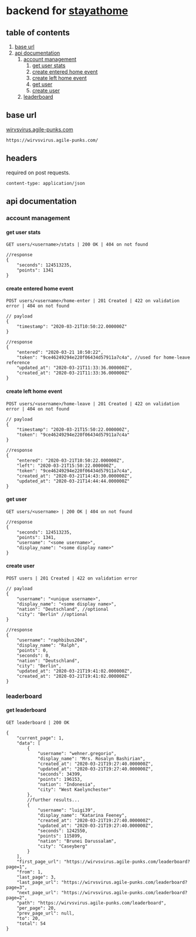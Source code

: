 # backend for [stayathome](https://github.com/raphbibus/wirvsvirus)

## table of contents

1. [base url](#base-url)
1. [api documentation](#api-documentation)
    1. [account management](#account-management)
        1. [get user stats](#get-user-stats)
        2. [create entered home event](#create-entered-home-event)
        3. [create left home event](#create-left-home-event)
        4. [get user](#get-user)
        5. [create user](#create-user)
    2. [leaderboard](#leaderboard)

## base url

[wirvsvirus.agile-punks.com](https://wirvsvirus.agile-punks.com/)
```
https://wirvsvirus.agile-punks.com/
```

## headers

required on post requests.
```
content-type: application/json
```

## api documentation

### account management

#### get user stats

```
GET users/<username>/stats | 200 OK | 404 on not found
```

```json5
//response
{
    "seconds": 124513235,
    "points": 1341
}
```

#### create entered home event

```
POST users/<username>/home-enter | 201 Created | 422 on validation error | 404 on not found
```

```json5
// payload
{
    "timestamp": "2020-03-21T10:50:22.000000Z"
}
```

```json5
//response
{
    "entered": "2020-03-21 10:50:22",
    "token": "9ce46249294e220f06434d57911a7c4a", //used for home-leave reference
    "updated_at": "2020-03-21T11:33:36.000000Z",
    "created_at": "2020-03-21T11:33:36.000000Z"
}
```

#### create left home event

```
POST users/<username>/home-leave | 201 Created | 422 on validation error | 404 on not found
```

```json5
// payload
{
	"timestamp": "2020-03-21T15:50:22.000000Z",
	"token": "9ce46249294e220f06434d57911a7c4a"
}
```

```json5
//response
{
    "entered": "2020-03-21T10:50:22.000000Z",
    "left": "2020-03-21T15:50:22.000000Z",
    "token": "9ce46249294e220f06434d57911a7c4a",
    "created_at": "2020-03-21T14:43:30.000000Z",
    "updated_at": "2020-03-21T14:44:44.000000Z"
}
```

#### get user

```
GET users/<username> | 200 OK | 404 on not found
```

```json5
//response
{
    "seconds": 124513235,
    "points": 1341,
    "username": "<some username>",
    "display_name": "<some display name>"
}
```

#### create user

```
POST users | 201 Created | 422 on validation error
```

```json5
// payload
{
    "username": "<unique username>",
    "display_name": "<some display name>",
    "nation": "Deutschland", //optional
    "city": "Berlin" //optional
}
```

```json5
//response
{
    "username": "raphbibus204",
    "display_name": "Ralph",
    "points": 0,
    "seconds": 0,
    "nation": "Deutschland",
    "city": "Berlin",
    "updated_at": "2020-03-21T19:41:02.000000Z",
    "created_at": "2020-03-21T19:41:02.000000Z"
}
```

### leaderboard

#### get leaderboard

```
GET leaderboard | 200 OK
```

```json5
{
    "current_page": 1,
    "data": [
        {
            "username": "wehner.gregorio",
            "display_name": "Mrs. Rosalyn Bashirian",
            "created_at": "2020-03-21T19:27:40.000000Z",
            "updated_at": "2020-03-21T19:27:40.000000Z",
            "seconds": 34399,
            "points": 196153,
            "nation": "Indonesia",
            "city": "West Kaelynchester"
        },
        //further results...
        {
            "username": "luigi39",
            "display_name": "Katarina Feeney",
            "created_at": "2020-03-21T19:27:40.000000Z",
            "updated_at": "2020-03-21T19:27:40.000000Z",
            "seconds": 1242550,
            "points": 115899,
            "nation": "Brunei Darussalam",
            "city": "Caseyberg"
        }
    ],
    "first_page_url": "https://wirvsvirus.agile-punks.com/leaderboard?page=1",
    "from": 1,
    "last_page": 3,
    "last_page_url": "https://wirvsvirus.agile-punks.com/leaderboard?page=3",
    "next_page_url": "https://wirvsvirus.agile-punks.com/leaderboard?page=2",
    "path": "https://wirvsvirus.agile-punks.com/leaderboard",
    "per_page": 20,
    "prev_page_url": null,
    "to": 20,
    "total": 54
}
```
